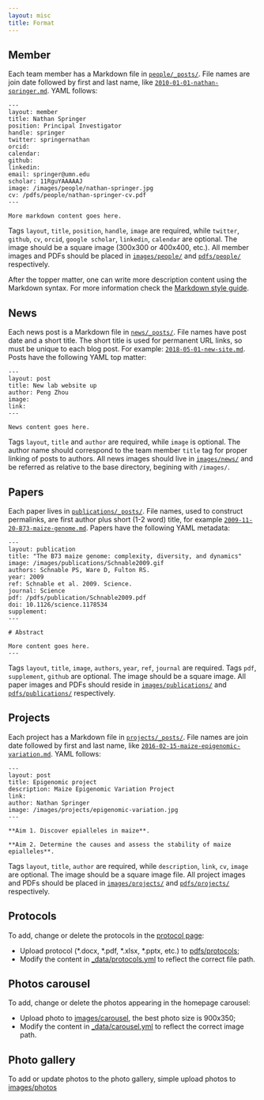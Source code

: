 ```yaml
---
layout: misc
title: Format
---
```


## Member

Each team member has a Markdown file in [`people/_posts/`](https://github.com/maizeumn/maizeumn.github.io/tree/master/people/_posts).  File names are join date followed by first and last name, like [`2010-01-01-nathan-springer.md`](https://github.com/maizeumn/maizeumn.github.io/blob/master/people/_posts/2010-01-01-nathan-springer.md).  YAML follows:

```
---
layout: member
title: Nathan Springer
position: Principal Investigator
handle: springer
twitter: springernathan
orcid: 
calendar: 
github:
linkedin:
email: springer@umn.edu
scholar: 11RguYAAAAAJ
image: /images/people/nathan-springer.jpg
cv: /pdfs/people/nathan-springer-cv.pdf
---

More markdown content goes here.
```

Tags `layout`, `title`, `position`, `handle`, `image` are required, while `twitter`, `github`, `cv`, `orcid`, `google scholar`, `linkedin`, `calendar` are optional.  The image should be a square image (300x300 or 400x400, etc.).  All member images and PDFs should be placed in [`images/people/`](https://github.com/maizeumn/maizeumn.github.io/tree/master/images/people) and [`pdfs/people/`](https://github.com/maizeumn/maizeumn.github.io/tree/master/pdfs/people) respectively.

After the topper matter, one can write more description content using the Markdown syntax. For more information check the [Markdown style guide](/misc/style).

## News

Each news post is a Markdown file in [`news/_posts/`](https://github.com/maizeumn/maizeumn.github.io/tree/master/news/_posts).  File names have post date and a short title.  The short title is used for permanent URL links, so must be unique to each blog post.  For example: [`2018-05-01-new-site.md`](https://github.com/maizeumn/maizeumn.github.io/blob/master/news/_posts/2018-05-01-new-site.md).  Posts have the following YAML top matter:

```
---
layout: post
title: New lab website up
author: Peng Zhou
image: 
link: 
---

News content goes here.
```

Tags `layout`, `title` and `author` are required, while `image` is optional.  The author name should correspond to the team member `title` tag for proper linking of posts to authors.  All news images should live in [`images/news/`](https://github.com/maizeumn/maizeumn.github.io/tree/master/images/news) and be referred as relative to the base directory, begining with `/images/`.

## Papers

Each paper lives in [`publications/_posts/`](https://github.com/maizeumn/maizeumn.github.io/tree/master/publications/_posts).  File names, used to construct permalinks, are first author plus short (1-2 word) title, for example [`2009-11-20-B73-maize-genome.md`](https://github.com/maizeumn/maizeumn.github.io/blob/master/publications/_posts/2009-11-20-B73-maize-genome.md).   Papers have the following YAML metadata:

```
---
layout: publication
title: "The B73 maize genome: complexity, diversity, and dynamics"
image: /images/publications/Schnable2009.gif
authors: Schnable PS, Ware D, Fulton RS.
year: 2009
ref: Schnable et al. 2009. Science.
journal: Science
pdf: /pdfs/publication/Schnable2009.pdf
doi: 10.1126/science.1178534
supplement: 
---

# Abstract

More content goes here.
---
```

Tags `layout`, `title`, `image`, `authors`, `year`, `ref`, `journal` are required.  Tags `pdf`, `supplement`, `github` are optional.  The image should be a square image.  All paper images and PDFs should reside in [`images/publications/`](https://github.com/maizeumn/maizeumn.github.io/tree/master/images/publications) and [`pdfs/publications/`](https://github.com/maizeumn/maizeumn.github.io/tree/master/pdfs/publications) respectively.

## Projects

Each project has a Markdown file in [`projects/_posts/`](https://github.com/maizeumn/maizeumn.github.io/tree/master/projects/_posts).  File names are join date followed by first and last name, like [`2016-02-15-maize-epigenomic-variation.md`](https://github.com/maizeumn/maizeumn.github.io/blob/master/projects/_posts/2016-02-15-maize-epigenomic-variation.md).  YAML follows:

```
---
layout: post
title: Epigenomic project
description: Maize Epigenomic Variation Project
link: 
author: Nathan Springer
image: /images/projects/epigenomic-variation.jpg
---

**Aim 1. Discover epialleles in maize**. 

**Aim 2. Determine the causes and assess the stability of maize epialleles**. 
```

Tags `layout`, `title`, `author` are required, while `description`, `link`, `cv`, `image` are optional.  The image should be a square image file.  All project images and PDFs should be placed in [`images/projects/`](https://github.com/maizeumn/maizeumn.github.io/tree/master/images/projects) and [`pdfs/projects/`](https://github.com/maizeumn/maizeumn.github.io/tree/master/pdfs/projects) respectively.

## Protocols

To add, change or delete the protocols in the [protocol page](https://maizeumn.github.io/misc/protocols/):

* Upload protocol (*.docx, *.pdf, *.xlsx, *.pptx, etc.) to [pdfs/protocols](https://github.com/maizeumn/maizeumn.github.io/tree/master/pdfs/protocols);
* Modify the content in [_data/protocols.yml](https://github.com/maizeumn/maizeumn.github.io/tree/master/_data/protocols.yml) to reflect the correct file path.

## Photos carousel

To add, change or delete the photos appearing in the homepage carousel:

* Upload photo to [images/carousel](https://github.com/maizeumn/maizeumn.github.io/tree/master/images/carousel), the best photo size is 900x350;
* Modify the content in [_data/carousel.yml](https://github.com/maizeumn/maizeumn.github.io/tree/master/_data/carousel.yml) to reflect the correct image path.

## Photo gallery

To add or update photos to the photo gallery, simple upload photos to [images/photos](https://github.com/maizeumn/maizeumn.github.io/tree/master/images/photos)

